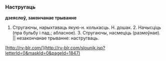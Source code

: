 ### Настругаць
**дзеяслоў, закончанае трыванне**

1. Стругаючы, нарыхтаваць якую-н. колькасць. Н. дошак. 2. Начысціць (пра бульбу і пад.; абласное). З. Стругаючы, насмеціць (размоўнае). || незакончанае трыванне: настругваць.

<a rel="author">[http://rv-blr.com/](http://rv-blr.com/slounik.jsp?letterId=0&maskId=0&pageId=1847)</a>
